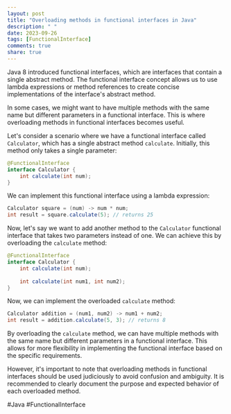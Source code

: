 ```yaml
---
layout: post
title: "Overloading methods in functional interfaces in Java"
description: " "
date: 2023-09-26
tags: [FunctionalInterface]
comments: true
share: true
---
```


Java 8 introduced functional interfaces, which are interfaces that contain a single abstract method. The functional interface concept allows us to use lambda expressions or method references to create concise implementations of the interface's abstract method.

In some cases, we might want to have multiple methods with the same name but different parameters in a functional interface. This is where overloading methods in functional interfaces becomes useful.

Let's consider a scenario where we have a functional interface called `Calculator`, which has a single abstract method `calculate`. Initially, this method only takes a single parameter:

```java
@FunctionalInterface
interface Calculator {
    int calculate(int num);
}
```

We can implement this functional interface using a lambda expression:

```java
Calculator square = (num) -> num * num;
int result = square.calculate(5); // returns 25
```

Now, let's say we want to add another method to the `Calculator` functional interface that takes two parameters instead of one. We can achieve this by overloading the `calculate` method:

```java
@FunctionalInterface
interface Calculator {
    int calculate(int num);
    
    int calculate(int num1, int num2);
}
```

Now, we can implement the overloaded `calculate` method:

```java
Calculator addition = (num1, num2) -> num1 + num2;
int result = addition.calculate(5, 3); // returns 8
```

By overloading the `calculate` method, we can have multiple methods with the same name but different parameters in a functional interface. This allows for more flexibility in implementing the functional interface based on the specific requirements.

However, it's important to note that overloading methods in functional interfaces should be used judiciously to avoid confusion and ambiguity. It is recommended to clearly document the purpose and expected behavior of each overloaded method.

#Java #FunctionalInterface